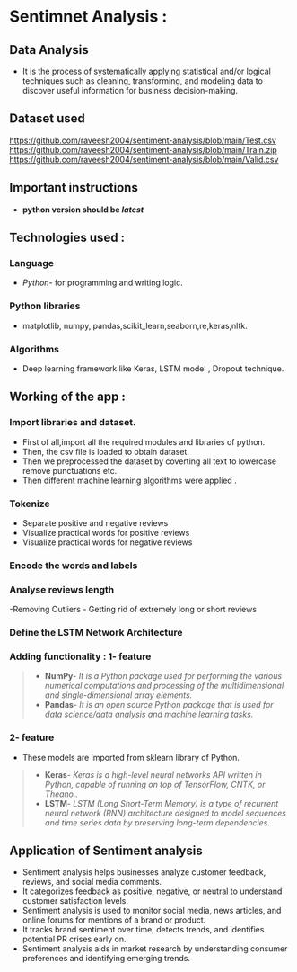# Sentimnet Analysis :

## Data Analysis
- It is the process of systematically applying statistical and/or logical techniques such as cleaning, transforming, and modeling data to discover useful information for business decision-making. 

## Dataset used 
https://github.com/raveesh2004/sentiment-analysis/blob/main/Test.csv
<br>
https://github.com/raveesh2004/sentiment-analysis/blob/main/Train.zip
<br>
https://github.com/raveesh2004/sentiment-analysis/blob/main/Valid.csv

## Important instructions
- **python version should be *latest***

## Technologies used :
### Language 
- *Python*- for programming and writing logic.
  
### Python libraries 
-   matplotlib, numpy, pandas,scikit_learn,seaborn,re,keras,nltk.
### Algorithms 
- Deep learning framework like Keras, LSTM model , Dropout technique.

## Working of the app :
### Import libraries and dataset.
- First of all,import all the required modules and libraries of python.
- Then, the csv file is loaded to obtain dataset.
- Then we preprocessed the dataset by coverting all text to lowercase remove punctuations etc.
- Then different machine learning algorithms were applied .
### Tokenize
- Separate positive and negative reviews
- Visualize practical words for positive reviews
- Visualize practical words for negative reviews
### Encode the words and labels

### Analyse reviews length
-Removing Outliers - Getting rid of extremely long or short reviews

### Define the LSTM Network Architecture

### Adding functionality : 1- feature
> - **NumPy**- *It is  a Python package used for performing the various numerical computations and processing of the multidimensional and single-dimensional array elements.*
> - **Pandas**- *It is an open source Python package that is used for data science/data analysis and machine learning tasks.*

### 2- feature
- These models are imported from sklearn library of Python.
> - **Keras**- *Keras is a high-level neural networks API written in Python, capable of running on top of TensorFlow, CNTK, or Theano..*
> - **LSTM**- *LSTM (Long Short-Term Memory) is a type of recurrent neural network (RNN) architecture designed to model sequences and time series data by preserving long-term dependencies..*

## Application of Sentiment analysis  
- Sentiment analysis helps businesses analyze customer feedback, reviews, and social media comments.
- It categorizes feedback as positive, negative, or neutral to understand customer satisfaction levels.
- Sentiment analysis is used to monitor social media, news articles, and online forums for mentions of a brand or product.
- It tracks brand sentiment over time, detects trends, and identifies potential PR crises early on.
- Sentiment analysis aids in market research by understanding consumer preferences and identifying emerging trends.
